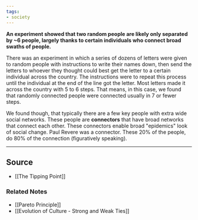 ```yaml
---
tags:
- society
---
```

**An experiment showed that two random people are likely only separated by ~6 people, largely thanks to certain individuals who connect broad swaths of people.**

There was an experiment in which a series of dozens of letters were given to random people with instructions to write their names down, then send the letters to whoever they thought could best get the letter to a certain individual across the country. The instructions were to repeat this process until the individual at the end of the line got the letter. Most letters made it across the country with 5 to 6 steps. That means, in this case, we found that randomly connected people were connected usually in 7 or fewer steps. 

We found though, that typically there are a few key people with extra wide social networks. These people are **connectors** that have broad networks that connect each other. These connectors enable broad "epidemics" look of social change. Paul Revere was a connector. These 20% of the people, do 80% of the connection (figuratively speaking).

---

## Source
- [[The Tipping Point]]

### Related Notes
- [[Pareto Principle]]
- [[Evolution of Culture - Strong and Weak Ties]]